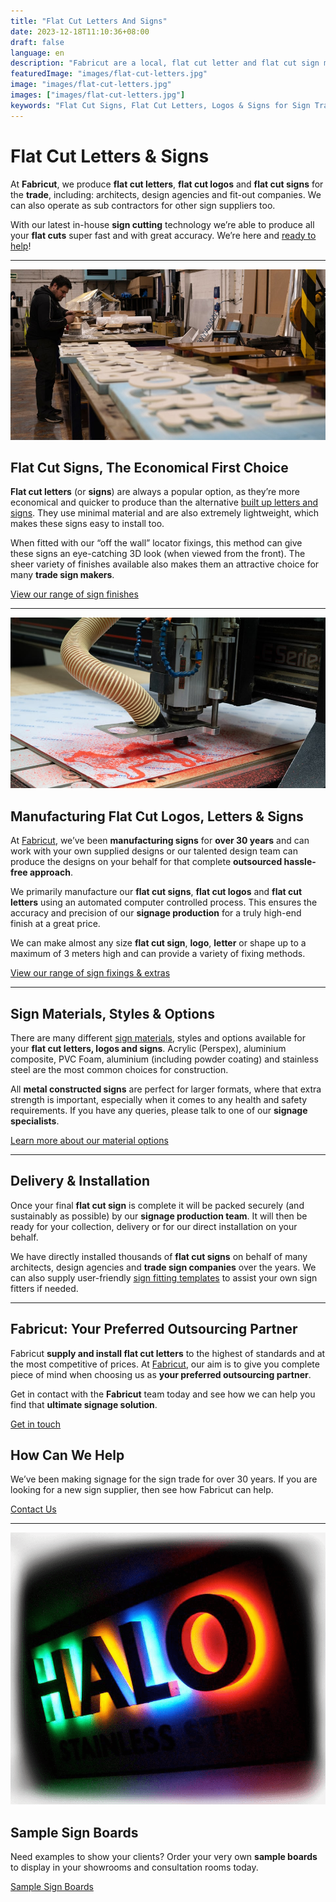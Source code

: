 ```yaml
---
title: "Flat Cut Letters And Signs"
date: 2023-12-18T11:10:36+08:00
draft: false
language: en
description: "Fabricut are a local, flat cut letter and flat cut sign manufacturer for the sign trade."
featuredImage: "images/flat-cut-letters.jpg"
image: "images/flat-cut-letters.jpg"
images: ["images/flat-cut-letters.jpg"]
keywords: "Flat Cut Signs, Flat Cut Letters, Logos & Signs for Sign Trade"
---
```


Flat Cut Letters & Signs
========================

At **Fabricut**, we produce **flat cut letters**, **flat cut logos** and **flat cut signs** for the **trade**, including: architects, design agencies and fit-out companies. We can also operate as sub contractors for other sign suppliers too.

With our latest in-house **sign cutting** technology we’re able to produce all your **flat cuts** super fast and with great accuracy. We’re here and [ready to help](/contact)!

* * *

![Flat Cut Letters Assembly](images/flat-cut-letters.assembly.[960x520]-min.jpg)

Flat Cut Signs, The Economical First Choice
-------------------------------------------

**Flat cut letters** (or **signs**) are always a popular option, as they’re more economical and quicker to produce than the alternative [built up letters and signs](/built-up-letters-and-signs). They use minimal material and are also extremely lightweight, which makes these signs easy to install too.

When fitted with our “off the wall” locator fixings, this method can give these signs an eye-catching 3D look (when viewed from the front). The sheer variety of finishes available also makes them an attractive choice for many **trade sign makers**.

[View our range of sign finishes](/sign-finishes)

* * *

![Flat Cut Text CNC Machine in Action](images/flat-cut-signs.cnc-machine-in-action.[960x520]-min.jpg)

Manufacturing Flat Cut Logos, Letters & Signs
---------------------------------------------

At [Fabricut](/), we’ve been **manufacturing signs** for **over 30 years** and can work with your own supplied designs or our talented design team can produce the designs on your behalf for that complete **outsourced hassle-free approach**.

We primarily manufacture our **flat cut signs**, **flat cut logos** and **flat cut letters** using an automated computer controlled process. This ensures the accuracy and precision of our **signage production** for a truly high-end finish at a great price.

We can make almost any size **flat cut sign**, **logo**, **letter** or shape up to a maximum of 3 meters high and can provide a variety of fixing methods.

[View our range of sign fixings & extras](/sign-extras-and-spares)

* * *

Sign Materials, Styles & Options
--------------------------------

There are many different [sign materials](/sign-materials), styles and options available for your **flat cut letters, logos and signs**. Acrylic (Perspex), aluminium composite, PVC Foam, aluminium (including powder coating) and stainless steel are the most common choices for construction.

All **metal constructed signs** are perfect for larger formats, where that extra strength is important, especially when it comes to any health and safety requirements. If you have any queries, please talk to one of our **signage specialists**.

[Learn more about our material options](/sign-materials)

* * *

Delivery & Installation
-----------------------

Once your final **flat cut sign** is complete it will be packed securely (and sustainably as possible) by our **signage production team**. It will then be ready for your collection, delivery or for our direct installation on your behalf.

We have directly installed thousands of **flat cut signs** on behalf of many architects, design agencies and **trade sign companies** over the years. We can also supply user-friendly [sign fitting templates](/sign-extras) to assist your own sign fitters if needed.

* * *

Fabricut: Your Preferred Outsourcing Partner
--------------------------------------------

Fabricut **supply and install flat cut letters** to the highest of standards and at the most competitive of prices. At [Fabricut](/), our aim is to give you complete piece of mind when choosing us as **your preferred outsourcing partner**.

Get in contact with the **Fabricut** team today and see how we can help you find that **ultimate signage solution**.

[Get in touch](/contact)

How Can We Help
---------------

We’ve been making signage for the sign trade for over 30 years. If you are looking for a new sign supplier, then see how Fabricut can help.

[Contact Us](/contact)

* * *

![Sample Signs by Fabricut](images/sample-signs-min.png)

Sample Sign Boards
------------------

Need examples to show your clients? Order your very own **sample boards** to display in your showrooms and consultation rooms today.

[Sample Sign Boards](/sample-signs)